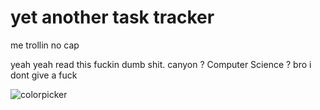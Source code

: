 # yet another task tracker 

me trollin no cap

yeah yeah read this fuckin dumb shit. canyon ? Computer Science ? bro i dont give a fuck 

![colorpicker](https://media.tenor.com/thvZXbONJO4AAAAC/amelia-watson.gif 'Amelia Waston 4life')
